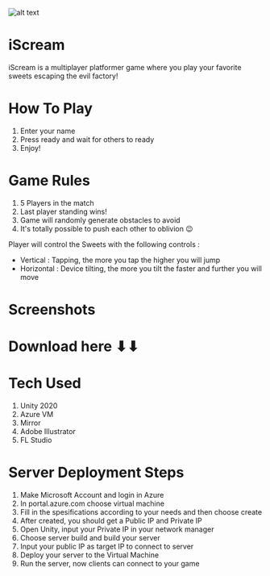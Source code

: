 ![alt text](https://www.notion.so/image/https%3A%2F%2Fs3-us-west-2.amazonaws.com%2Fsecure.notion-static.com%2F31b4f005-9c38-4c1b-8855-4224609885f6%2Fiscreamlogo.png?table=block&id=28f8f7d1-ab7d-4ff5-817c-1ced800ffa21&spaceId=12cb1e81-e420-4af9-8211-62d0a75d407c&width=250&userId=ae8b36a8-fa15-4d4d-b342-4dcc77616fd8&cache=v2)
# iScream
iScream is a multiplayer platformer game where you play your favorite sweets escaping the evil factory!

# How To Play
1. Enter your name
2. Press ready and wait for others to ready
3. Enjoy!

# Game Rules
1. 5 Players in the match
2. Last player standing wins!
3. Game will randomly generate obstacles to avoid
4. It's totally possible to push each other to oblivion 😉

Player will control the Sweets with the following controls :
- Vertical : Tapping, the more you tap the higher you will jump
- Horizontal : Device tilting, the more you tilt the faster and further you will move

# Screenshots

# Download here ⬇⬇

# Tech Used
1. Unity 2020
2. Azure VM
3. Mirror
4. Adobe Illustrator
5. FL Studio

# Server Deployment Steps
1. Make Microsoft Account and login in Azure
2. In portal.azure.com choose virtual machine
3. Fill in the spesifications according to your needs and then choose create
4. After created, you should get a Public IP and Private IP
5. Open Unity, input your Private IP in your network manager
6. Choose server build and build your server
7. Input your public IP as target IP to connect to server
8. Deploy your server to the Virtual Machine
9. Run the server, now clients can connect to your game
